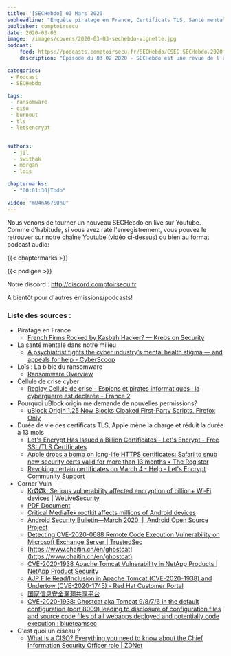 ```yaml
---
title: '[SECHebdo] 03 Mars 2020'
subheadline: "Enquête piratage en France, Certificats TLS, Santé mentale & SSI, C'est quoi un CISO ?, CornerVuln, Bible Ransomware, etc."
publisher: comptoirsecu
date: 2020-03-03
image:  /images/covers/2020-03-03-sechebdo-vignette.jpg
podcast:
    feed: https://podcasts.comptoirsecu.fr/SECHebdo/CSEC.SECHebdo.2020-03-03.m4a
    description: "Épisode du 03 02 2020 - SECHebdo est une revue de l'actualité cybersécurité réalisée en live sur Youtube, généralement le mardi soir."

categories:
 - Podcast
 - SECHebdo

tags:
 - ransomware
 - ciso
 - burnout
 - tls
 - letsencrypt


authors:
  - jil
  - swithak
  - morgan
  - lois

chaptermarks:
  - "00:01:30|Todo"

video: "mU4nA67SQhU"
---
```


Nous venons de tourner un nouveau SECHebdo en live sur Youtube. Comme d'habitude, si vous avez raté l'enregistrement, vous pouvez le retrouver sur notre chaîne Youtube (vidéo ci-dessus) ou bien au format podcast audio:

{{< chaptermarks >}}

{{< podigee >}}

Notre discord : <http://discord.comptoirsecu.fr>

A bientôt pour d'autres émissions/podcasts!

### Liste des sources :

*  Piratage en France
	* [French Firms Rocked by Kasbah Hacker? —  Krebs on Security](https://krebsonsecurity.com/2020/03/french-firms-rocked-by-kasbah-hacker/)
*  La santé mentale dans notre milieu
	* [A psychiatrist fights the cyber industry’s mental health stigma — and appeals for help - CyberScoop](https://www.cyberscoop.com/cybersecurity-mental-health-rsa-conference-ryan-louie/)
*  Loïs : La bible du ransomware
	* [Ransomware Overview](https://docs.google.com/spreadsheets/d/e/2PACX-1vRCVzG9JCzak3hNqqrVCTQQIzH0ty77BWiLEbDu-q9oxkhAamqnlYgtQ4gF85pF6j6g3GmQxivuvO1U/pubhtml#)
*  Cellule de crise cyber
	* [Replay Cellule de crise - Espions et pirates informatiques : la cyberguerre est déclarée - France 2](https://www.france.tv/france-2/cellule-de-crise/1276191-espions-et-pirates-informatiques-la-cyberguerre-est-declaree.html)
*  Pourquoi uBlock origin me demande de nouvelles permissions?
	* [uBlock Origin 1.25 Now Blocks Cloaked First-Party Scripts, Firefox Only](https://www.bleepingcomputer.com/news/security/ublock-origin-125-now-blocks-cloaked-first-party-scripts-firefox-only/)
*  Durée de vie des certificats TLS, Apple mène la charge et réduit la durée à 13 mois
	* [Let's Encrypt Has Issued a Billion Certificates -  Let's Encrypt - Free SSL/TLS Certificates](https://letsencrypt.org/2020/02/27/one-billion-certs.html)
	* [Apple drops a bomb on long-life HTTPS certificates: Safari to snub new security certs valid for more than 13 months • The Register](https://www.theregister.co.uk/AMP/2020/02/20/apple_shorter_cert_lifetime/)
	* [Revoking certain certificates on March 4 - Help - Let's Encrypt Community Support](https://community.letsencrypt.org/t/revoking-certain-certificates-on-march-4/114864)
*  Corner Vuln
	* [KrØØk: Serious vulnerability affected encryption of billion+ Wi‑Fi devices | WeLiveSecurity](https://www.welivesecurity.com/2020/02/26/krook-serious-vulnerability-affected-encryption-billion-wifi-devices/)
	* [PDF Document](https://www.welivesecurity.com/wp-content/uploads/2020/02/ESET_Kr00k.pdf)
	* [Critical MediaTek rootkit affects millions of Android devices](https://www.xda-developers.com/mediatek-su-rootkit-exploit/)
	* [Android Security Bulletin—March 2020  |  Android Open Source Project](https://source.android.com/security/bulletin/2020-03-01)
	* [Detecting CVE-2020-0688 Remote Code Execution Vulnerability on Microsoft Exchange Server | TrustedSec](https://www.trustedsec.com/blog/detecting-cve-20200688-remote-code-execution-vulnerability-on-microsoft-exchange-server/)
	* [https://www.chaitin.cn/en/ghostcat](https://www.chaitin.cn/en/ghostcat)
	* [CVE-2020-1938 Apache Tomcat Vulnerability in NetApp Products | NetApp Product Security](https://security.netapp.com/advisory/ntap-20200226-0002/)
	* [AJP File Read/Inclusion in Apache Tomcat (CVE-2020-1938) and Undertow (CVE-2020-1745) - Red Hat Customer Portal](https://access.redhat.com/solutions/4851251)
	* [国家信息安全漏洞共享平台](https://www.cnvd.org.cn/webinfo/show/5415)
	* [CVE-2020-1938: Ghostcat aka Tomcat 9/8/7/6 in the default configuration (port 8009) leading to disclosure of configuration files and source code files of all webapps deployed and potentially code execution : blueteamsec](https://www.reddit.com/r/blueteamsec/comments/fbcrxu/cve20201938_ghostcat_aka_tomcat_9876_in_the/)
*  C'est quoi un ciseau ?
	* [What is a CISO? Everything you need to know about the Chief Information Security Officer role | ZDNet](https://www.zdnet.com/article/what-is-a-ciso-everything-you-need-to-know-about-the-chief-information-security-officer/)

